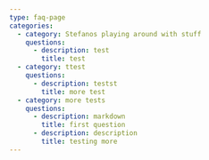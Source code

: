 ```yaml
---
type: faq-page
categories:
  - category: Stefanos playing around with stuff
    questions:
      - description: test
        title: test
  - category: ttest
    questions:
      - description: testst
        title: more test
  - category: more tests
    questions:
      - description: markdown
        title: first question
      - description: description
        title: testing more
---
```


